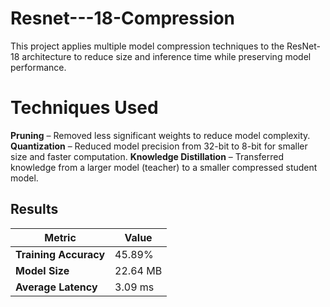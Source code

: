 # Resnet---18-Compression
This project applies multiple model compression techniques to the ResNet-18 architecture to reduce size and inference time while preserving model performance.
# Techniques Used 
**Pruning** – Removed less significant weights to reduce model complexity.
**Quantization** – Reduced model precision from 32-bit to 8-bit for smaller size and faster computation.
**Knowledge Distillation** – Transferred knowledge from a larger model (teacher) to a smaller compressed student model.
## Results

| Metric            | Value           |
|-------------------|-----------------|
| **Training Accuracy** | 45.89%          |
| **Model Size**        | 22.64 MB        |
| **Average Latency**   | 3.09 ms         |
